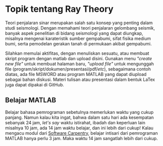 # Topik tentang Ray Theory
Teori penjalaran sinar merupakan salah satu konsep yang penting dalam studi seismologi. Dengan memahami teori penjalaran gelombang seismik, banyak aspek penelitian di bidang seismologi yang dapat diungkap, misalnya mengenai karateristik sumber gempabumi, sifat fisika medium bumi, serta pemodelan gerakan tanah di permukaan akibat gempabumi.

Silahkan memulai aktifitas, dengan menuliskan sesuatu, atau membuat skript program dengan matlab dan upload disini. Gunakan menu *"create new file"* untuk membuat halaman baru, *"upload file"* untuk mengunggah file (program/skript/dokumen/presentasi/pdf/*etc*), sebagaimana contoh diatas, ada file MSWORD atau program MATLAB yang dapat diupload sebagai bahan diskusi. Materi tulisan atau presentasi dalam bentuk LaTex juga dapat dipakai di GitHub. 

## Belajar MATLAB
Belajar bahasa pemrograman sebetulnya memerlukan waktu yang cukup panjang. Namun kalau kita ingat, bahwa dalam satu hari ada kesempatan sebanyak 24 jam, *let's say* waktu istirahat, ibadah dan keperluan lain misalnya 10 jam, ada 14 jam waktu belajar, dan ini lebih dari cukup! Kalau mengacu modul dari  [Software Carpentry](http://swcarpentry.github.io/matlab-novice-inflammation/), belajar intisari dari pemrograman MATLAB hanya perlu 3 jam. Maka waktu 14 jam sangatlah lebih dari cukup.
